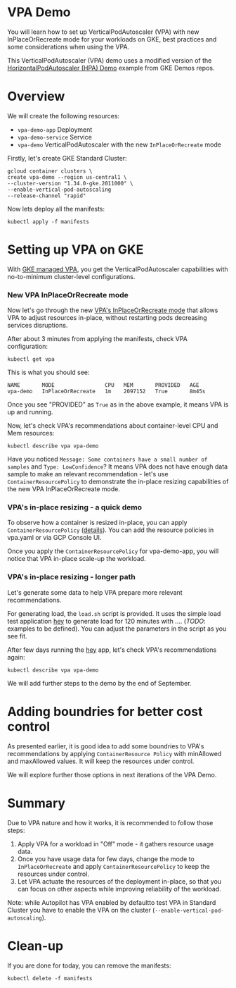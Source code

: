 # VPA Demo
You will learn how to set up VerticalPodAutoscaler (VPA) with new InPlaceOrRecreate mode for your workloads on GKE, best practices and some considerations when using the VPA.

This VerticalPodAutoscaler (VPA) demo uses a modified version of the [HorizontalPodAutoscaler (HPA) Demo](https://github.com/gke-demos/hpa-demo) example from GKE Demos repos.

# Overview
We will create the following resources:

* `vpa-demo-app` Deployment
* `vpa-demo-service` Service
* `vpa-demo` VerticalPodAutoscaler with the new `InPlaceOrRecreate` mode

Firstly, let's create GKE Standard Cluster:
```
gcloud container clusters \
create vpa-demo --region us-central1 \
--cluster-version "1.34.0-gke.2011000" \
--enable-vertical-pod-autoscaling
--release-channel "rapid"
```

Now lets deploy all the manifests:
```
kubectl apply -f manifests
```

# Setting up VPA on GKE
With [GKE managed VPA](https://cloud.google.com/kubernetes-engine/docs/concepts/verticalpodautoscaler), you get the VerticalPodAutoscaler capabilities with no-to-minimum cluster-level configurations.

### New VPA InPlaceOrRecreate mode
Now let's go through the new [VPA's InPlaceOrRecreate mode](https://github.com/kubernetes/autoscaler/tree/master/vertical-pod-autoscaler/enhancements/4016-in-place-updates-support) that allows VPA to adjust resources in-place, without restarting pods decreasing services disruptions.

After about 3 minutes from applying the manifests, check VPA configuration:
```
kubectl get vpa
```

This is what you should see:
```
NAME       MODE                CPU   MEM       PROVIDED   AGE
vpa-demo   InPlaceOrRecreate   1m    2097152   True       8m45s
```
Once you see "PROVIDED" as `True` as in the above example, it means VPA is up and running.

Now, let's check VPA's recommendations about container-level CPU and Mem resources:
```
kubectl describe vpa vpa-demo
```

Have you noticed `Message: Some containers have a small number of samples` and `Type: LowConfidence`? It means VPA does not have enough data sample to make an relevant recommendation - let's use `ContainerResourcePolicy` to demonstrate the in-place resizing capabilities of the new VPA InPlaceOrRecreate mode.

### VPA's in-place resizing - a quick demo

To observe how a container is resized in-place, you can apply `ContainerResourcePolicy` ([details](https://cloud.google.com/kubernetes-engine/docs/concepts/verticalpodautoscaler#containerresourcepolicy_v1_autoscalingk8sio)). You can add the resource policies in vpa.yaml or via GCP Console UI.

Once you apply the `ContainerResourcePolicy` for vpa-demo-app, you will notice that VPA in-place scale-up the workload.

### VPA's in-place resizing - longer path

Let's generate some data to help VPA prepare more relevant recommendations. 

For generating load, the `load.sh` script is provided. It uses the simple load test application [hey](https://github.com/rakyll/hey) to generate load for 120 minutes with .... (*TODO*: examples to be defined).  You can adjust the parameters in the script as you see fit.

After few days running the [hey](https://github.com/rakyll/hey) app, let's check VPA's recommendations again:
```
kubectl describe vpa vpa-demo
```
We will add further steps to the demo by the end of September.

# Adding boundries for better cost control

As presented earlier, it is good idea to add some boundries to VPA's recommendations by applying `ContainerResource Policy` with minAllowed and maxAllowed values. It will keep the resources under control.

We will explore further those options in next iterations of the VPA Demo.

# Summary

Due to VPA nature and how it works, it is recommended to follow those steps:
1. Apply VPA for a workload in "Off" mode - it gathers resource usage data.
2. Once you have usage data for few days, change the mode to `InPlaceOrRecreate` and apply `ContainerResourcePolicy` to keep the resources under control.
3. Let VPA actuate the resources of the deployment in-place, so that you can focus on other aspects while improving reliability of the workload.

Note: while Autopilot has VPA enabled by defaultto test VPA in Standard Cluster you have to enable the VPA on the cluster (`--enable-vertical-pod-autoscaling`).

# Clean-up

If you are done for today, you can remove the manifests:
```
kubectl delete -f manifests
```
